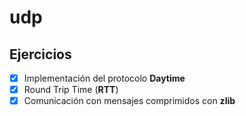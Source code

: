 # udp

## Ejercicios
- [x] Implementación del protocolo **Daytime**
- [x] Round Trip Time (**RTT**) 
- [x] Comunicación con mensajes comprimidos con **zlib**
